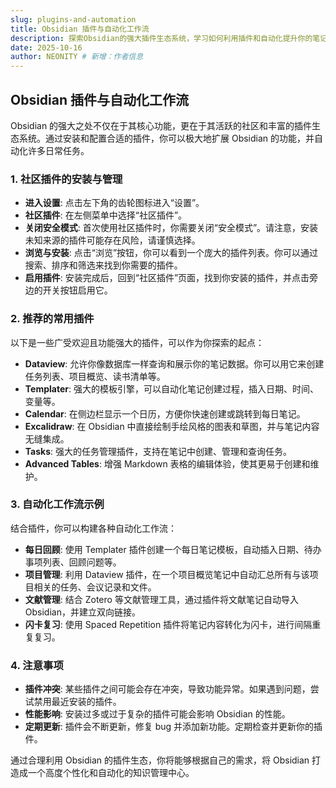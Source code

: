 ```yaml
---
slug: plugins-and-automation
title: Obsidian 插件与自动化工作流
description: 探索Obsidian的强大插件生态系统，学习如何利用插件和自动化提升你的笔记效率。
date: 2025-10-16
author: NEONITY # 新增：作者信息
---
```

## Obsidian 插件与自动化工作流

Obsidian 的强大之处不仅在于其核心功能，更在于其活跃的社区和丰富的插件生态系统。通过安装和配置合适的插件，你可以极大地扩展 Obsidian 的功能，并自动化许多日常任务。

### 1. 社区插件的安装与管理
- **进入设置**: 点击左下角的齿轮图标进入“设置”。
- **社区插件**: 在左侧菜单中选择“社区插件”。
- **关闭安全模式**: 首次使用社区插件时，你需要关闭“安全模式”。请注意，安装未知来源的插件可能存在风险，请谨慎选择。
- **浏览与安装**: 点击“浏览”按钮，你可以看到一个庞大的插件列表。你可以通过搜索、排序和筛选来找到你需要的插件。
- **启用插件**: 安装完成后，回到“社区插件”页面，找到你安装的插件，并点击旁边的开关按钮启用它。

### 2. 推荐的常用插件
以下是一些广受欢迎且功能强大的插件，可以作为你探索的起点：

- **Dataview**: 允许你像数据库一样查询和展示你的笔记数据。你可以用它来创建任务列表、项目概览、读书清单等。
- **Templater**: 强大的模板引擎，可以自动化笔记创建过程，插入日期、时间、变量等。
- **Calendar**: 在侧边栏显示一个日历，方便你快速创建或跳转到每日笔记。
- **Excalidraw**: 在 Obsidian 中直接绘制手绘风格的图表和草图，并与笔记内容无缝集成。
- **Tasks**: 强大的任务管理插件，支持在笔记中创建、管理和查询任务。
- **Advanced Tables**: 增强 Markdown 表格的编辑体验，使其更易于创建和维护。

### 3. 自动化工作流示例
结合插件，你可以构建各种自动化工作流：

- **每日回顾**: 使用 Templater 插件创建一个每日笔记模板，自动插入日期、待办事项列表、回顾问题等。
- **项目管理**: 利用 Dataview 插件，在一个项目概览笔记中自动汇总所有与该项目相关的任务、会议记录和文件。
- **文献管理**: 结合 Zotero 等文献管理工具，通过插件将文献笔记自动导入 Obsidian，并建立双向链接。
- **闪卡复习**: 使用 Spaced Repetition 插件将笔记内容转化为闪卡，进行间隔重复复习。

### 4. 注意事项
- **插件冲突**: 某些插件之间可能会存在冲突，导致功能异常。如果遇到问题，尝试禁用最近安装的插件。
- **性能影响**: 安装过多或过于复杂的插件可能会影响 Obsidian 的性能。
- **定期更新**: 插件会不断更新，修复 bug 并添加新功能。定期检查并更新你的插件。

通过合理利用 Obsidian 的插件生态，你将能够根据自己的需求，将 Obsidian 打造成一个高度个性化和自动化的知识管理中心。